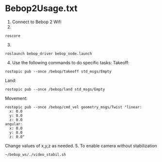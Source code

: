 # Bebop2Usage.txt

1. Connect to Bebop 2 Wifi
2. 
```
roscore
```
3. 
```
roslaunch bebop_driver bebop_node.launch
```
4. Use the following commands to do specific tasks:
Takeoff:
```
rostopic pub --once /bebop/takeoff std_msgs/Empty
```
Land:
```
rostopic pub --once /bebop/land std_msgs/Empty
```
Movement:
```
rostopic pub --once /bebop/cmd_vel geometry_msgs/Twist "linear:
  x: 0.0
  y: 0.0
  z: 0.0
angular:
  x: 0.0
  y: 0.0
  z: 0.0" 
```

Change values of x,y,z as needed.
5. To enable camera without stabilization
```
~/bebop_ws/./video_stabil.sh
```
